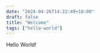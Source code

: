 ```yaml
---
date: "2024-04-26T14:22:49+10:00"
draft: false
title: "Welcome"
tags: ["hello-world"]
---
```


Hello World!
